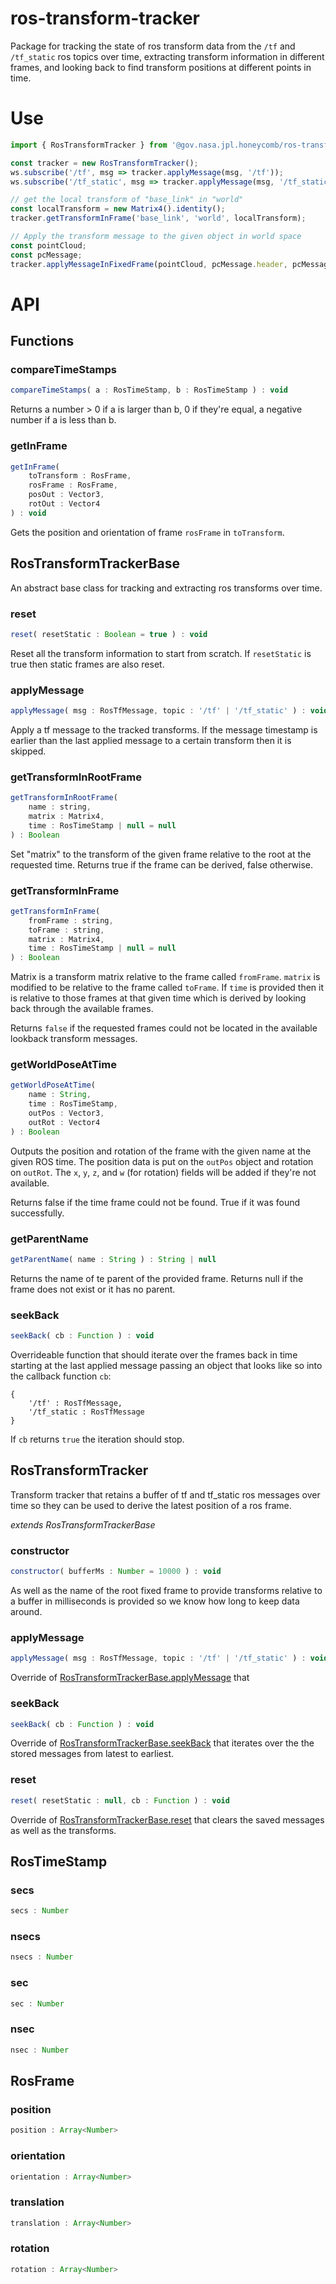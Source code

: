 # ros-transform-tracker

Package for tracking the state of ros transform data from the `/tf` and `/tf_static` ros topics over time, extracting transform information in different frames, and looking back to find transform positions at different points in time.

<!--{package-dependencies ./package.json}-->

# Use

```js
import { RosTransformTracker } from '@gov.nasa.jpl.honeycomb/ros-transform-tracker';

const tracker = new RosTransformTracker();
ws.subscribe('/tf', msg => tracker.applyMessage(msg, '/tf'));
ws.subscribe('/tf_static', msg => tracker.applyMessage(msg, '/tf_static'));

// get the local transform of "base_link" in "world"
const localTransform = new Matrix4().identity();
tracker.getTransformInFrame('base_link', 'world', localTransform);

// Apply the transform message to the given object in world space
const pointCloud;
const pcMessage;
tracker.applyMessageInFixedFrame(pointCloud, pcMessage.header, pcMessage.transform);
```

# API

<!-- START_AUTOGENERATED_DOCS -->
## Functions
### compareTimeStamps<a name="compareTimeStamps"></a>

```js
compareTimeStamps( a : RosTimeStamp, b : RosTimeStamp ) : void
```

Returns a number > 0 if a is larger than b, 0 if they're equal,
a negative number if a is less than b.

### getInFrame<a name="getInFrame"></a>

```js
getInFrame(
	toTransform : RosFrame, 
	rosFrame : RosFrame, 
	posOut : Vector3, 
	rotOut : Vector4
) : void
```

Gets the position and orientation of frame `rosFrame` in `toTransform`.

## RosTransformTrackerBase

An abstract base class for tracking and extracting ros transforms over time.

### reset<a name="RosTransformTrackerBase#reset"></a>

```js
reset( resetStatic : Boolean = true ) : void
```

Reset all the transform information to start from scratch. If `resetStatic` is true
then static frames are also reset.

### applyMessage<a name="RosTransformTrackerBase#applyMessage"></a>

```js
applyMessage( msg : RosTfMessage, topic : '/tf' | '/tf_static' ) : void
```

Apply a tf message to the tracked transforms. If the message timestamp is earlier
than the last applied message to a certain transform then it is skipped.

### getTransformInRootFrame<a name="RosTransformTrackerBase#getTransformInRootFrame"></a>

```js
getTransformInRootFrame(
	name : string, 
	matrix : Matrix4, 
	time : RosTimeStamp | null = null
) : Boolean
```

Set "matrix" to the transform of the given frame relative to the root at the requested time. Returns
true if the frame can be derived, false otherwise.

### getTransformInFrame<a name="RosTransformTrackerBase#getTransformInFrame"></a>

```js
getTransformInFrame(
	fromFrame : string, 
	toFrame : string, 
	matrix : Matrix4, 
	time : RosTimeStamp | null = null
) : Boolean
```

Matrix is a transform matrix relative to the frame called `fromFrame`. `matrix`
is modified to be relative to the frame called `toFrame`. If `time` is provided
then it is relative to those frames at that given time which is derived by
looking back through the available frames.

Returns `false` if the requested frames could not be located in the available
lookback transform messages.

### getWorldPoseAtTime<a name="RosTransformTrackerBase#getWorldPoseAtTime"></a>

```js
getWorldPoseAtTime(
	name : String, 
	time : RosTimeStamp, 
	outPos : Vector3, 
	outRot : Vector4
) : Boolean
```

Outputs the position and rotation of the frame with the given name at the given
ROS time. The position data is put on the `outPos` object and rotation on
`outRot`. The `x`, `y`, `z`, and `w` (for rotation) fields will be added if
they're not available.

Returns false if the time frame could not be found. True if it was found
successfully.

### getParentName<a name="RosTransformTrackerBase#getParentName"></a>

```js
getParentName( name : String ) : String | null
```

Returns the name of te parent of the provided frame. Returns null
if the frame does not exist or it has no parent.

### seekBack<a name="RosTransformTrackerBase#seekBack"></a>

```js
seekBack( cb : Function ) : void
```

Overrideable function that should iterate over the frames back in time starting
at the last applied message passing an object that looks like so into the
callback function `cb`:
```null
{
    '/tf' : RosTfMessage,
    '/tf_static : RosTfMessage
}
```

If `cb` returns `true` the iteration should stop.

## RosTransformTracker

Transform tracker that retains a buffer of tf and tf_static ros messages over time so
they can be used to derive the latest position of a ros frame.

_extends RosTransformTrackerBase_

### constructor

```js
constructor( bufferMs : Number = 10000 ) : void
```

As well as the name of the root fixed frame to provide transforms relative to a buffer in
milliseconds is provided so we know how long to keep data around.

### applyMessage<a name="RosTransformTracker#applyMessage"></a>

```js
applyMessage( msg : RosTfMessage, topic : '/tf' | '/tf_static' ) : void
```

Override of [RosTransformTrackerBase.applyMessage](#RosTransformTrackerBase#applyMessage) that

### seekBack<a name="RosTransformTracker#seekBack"></a>

```js
seekBack( cb : Function ) : void
```

Override of [RosTransformTrackerBase.seekBack](#RosTransformTrackerBase#seekBack) that
iterates over the the stored messages from latest to earliest.

### reset<a name="RosTransformTracker#reset"></a>

```js
reset( resetStatic : null, cb : Function ) : void
```

Override of [RosTransformTrackerBase.reset](#RosTransformTrackerBase#reset) that
clears the saved messages as well as the transforms.

## RosTimeStamp

### secs<a name="RosTimeStamp#secs"></a>

```js
secs : Number
```



### nsecs<a name="RosTimeStamp#nsecs"></a>

```js
nsecs : Number
```



### sec<a name="RosTimeStamp#sec"></a>

```js
sec : Number
```



### nsec<a name="RosTimeStamp#nsec"></a>

```js
nsec : Number
```



## RosFrame

### position<a name="RosFrame#position"></a>

```js
position : Array<Number>
```



### orientation<a name="RosFrame#orientation"></a>

```js
orientation : Array<Number>
```



### translation<a name="RosFrame#translation"></a>

```js
translation : Array<Number>
```



### rotation<a name="RosFrame#rotation"></a>

```js
rotation : Array<Number>
```




<!-- END_AUTOGENERATED_DOCS -->
